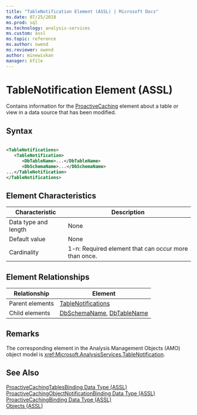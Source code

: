 ```yaml
---
title: "TableNotification Element (ASSL) | Microsoft Docs"
ms.date: 07/25/2018
ms.prod: sql
ms.technology: analysis-services
ms.custom: assl
ms.topic: reference
ms.author: owend
ms.reviewer: owend
author: minewiskan
manager: kfile
---
```

# TableNotification Element (ASSL)

  Contains information for the [ProactiveCaching](../objects/proactivecaching-element-assl.md) element about a table or view in a data source that has been modified.  
  
## Syntax  
  
```xml  
  
<TableNotifications>  
   <TableNotification>  
      <DbTableName>...</DbTableName>  
      <DbSchemaName>...</DbSchemaName>  
...</TableNotification>  
</TableNotifications>  
```  
  
## Element Characteristics  
  
|Characteristic|Description|  
|--------------------|-----------------|  
|Data type and length|None|  
|Default value|None|  
|Cardinality|1-n: Required element that can occur more than once.|  
  
## Element Relationships  
  
|Relationship|Element|  
|------------------|-------------|  
|Parent elements|[TableNotifications](../collections/tablenotifications-element-assl.md)|  
|Child elements|[DbSchemaName](../properties/dbschemaname-element-assl.md), [DbTableName](../properties/dbtablename-element-assl.md)|  
  
## Remarks  
 The corresponding element in the Analysis Management Objects (AMO) object model is <xref:Microsoft.AnalysisServices.TableNotification>.  
  
## See Also  
 [ProactiveCachingTablesBinding Data Type &#40;ASSL&#41;](data-type/proactivecachingtablesbinding-data-type-assl.md)   
 [ProactiveCachingObjectNotificationBinding Data Type &#40;ASSL&#41;](data-type/proactivecachingobjectnotificationbinding-data-type-assl.md)   
 [ProactiveCachingBinding Data Type &#40;ASSL&#41;](data-type/proactivecachingbinding-data-type-assl.md)   
 [Objects &#40;ASSL&#41;](../objects/objects-assl.md)  
  
  
